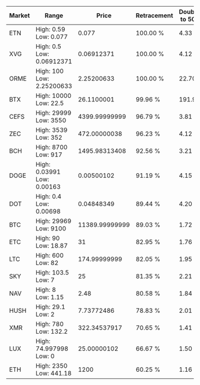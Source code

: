 | Market | Range | Price| Retracement | Doubles to 50% |
| --- | --- | --- | --- | --- |
| ETN | High: 0.59<br />Low: 0.077 | 0.077 | 100.00 % | 4.33 |
| XVG | High: 0.5<br />Low: 0.06912371 | 0.06912371 | 100.00 % | 4.12 |
| ORME | High: 100<br />Low: 2.25200633 | 2.25200633 | 100.00 % | 22.70 |
| BTX | High: 10000<br />Low: 22.5 | 26.1100001 | 99.96 % | 191.93 |
| CEFS | High: 29999<br />Low: 3550 | 4399.99999999 | 96.79 % | 3.81 |
| ZEC | High: 3539<br />Low: 352 | 472.00000038 | 96.23 % | 4.12 |
| BCH | High: 8700<br />Low: 917 | 1495.98313408 | 92.56 % | 3.21 |
| DOGE | High: 0.03991<br />Low: 0.00163 | 0.00500102 | 91.19 % | 4.15 |
| DOT | High: 0.4<br />Low: 0.00698 | 0.04848349 | 89.44 % | 4.20 |
| BTC | High: 29969<br />Low: 9100 | 11389.99999999 | 89.03 % | 1.72 |
| ETC | High: 90<br />Low: 18.87 | 31 | 82.95 % | 1.76 |
| LTC | High: 600<br />Low: 82 | 174.99999999 | 82.05 % | 1.95 |
| SKY | High: 103.5<br />Low: 7 | 25 | 81.35 % | 2.21 |
| NAV | High: 8<br />Low: 1.15 | 2.48 | 80.58 % | 1.84 |
| HUSH | High: 29.1<br />Low: 2 | 7.73772486 | 78.83 % | 2.01 |
| XMR | High: 780<br />Low: 132.2 | 322.34537917 | 70.65 % | 1.41 |
| LUX | High: 74.997998<br />Low: 0 | 25.00000102 | 66.67 % | 1.50 |
| ETH | High: 2350<br />Low: 441.18 | 1200 | 60.25 % | 1.16 |
